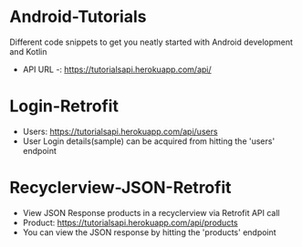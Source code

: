 # Android-Tutorials
 Different code snippets to get you neatly started with Android development and Kotlin

* API URL -: https://tutorialsapi.herokuapp.com/api/

# Login-Retrofit
* Users: https://tutorialsapi.herokuapp.com/api/users
* User Login details(sample) can be acquired from hitting the 'users' endpoint

# Recyclerview-JSON-Retrofit
* View JSON Response products in a recyclerview via Retrofit API call
* Product: https://tutorialsapi.herokuapp.com/api/products
* You can view the JSON response by hitting the 'products' endpoint
